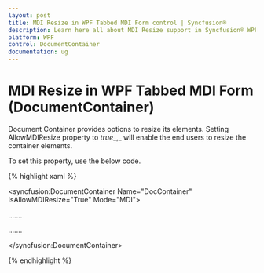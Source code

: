```yaml
---
layout: post
title: MDI Resize in WPF Tabbed MDI Form control | Syncfusion®
description: Learn here all about MDI Resize support in Syncfusion® WPF Tabbed MDI Form (DocumentContainer) control and more.
platform: WPF
control: DocumentContainer
documentation: ug
---
```


# MDI Resize in WPF Tabbed MDI Form (DocumentContainer)

Document Container provides options to resize its elements. Setting AllowMDIResize property to _true__,_ will enable the end users to resize the container elements. 

To set this property, use the below code.



{% highlight xaml %}



<!-- Adding Document Container -->

<syncfusion:DocumentContainer Name="DocContainer" IsAllowMDIResize="True"  Mode="MDI">

<FlowDocumentScrollViewer syncfusion:DocumentContainer.Header="Features">

</FlowDocumentScrollViewer>

…....

…....

</syncfusion:DocumentContainer>


{% endhighlight %}
